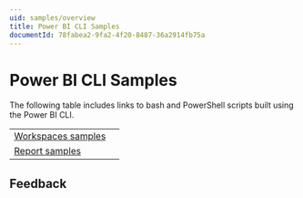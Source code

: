 ```yaml
---
uid: samples/overview
title: Power BI CLI Samples
documentId: 78fabea2-9fa2-4f20-8487-36a2914fb75a
---
```


# Power BI CLI Samples

The following table includes links to bash and PowerShell scripts built using the Power BI CLI.

|                                              |     |
| -------------------------------------------- | --- |
| [Workspaces samples](xref:samples/workspace) |     |
| [Report samples](xref:samples/report)        |     |

## Feedback
